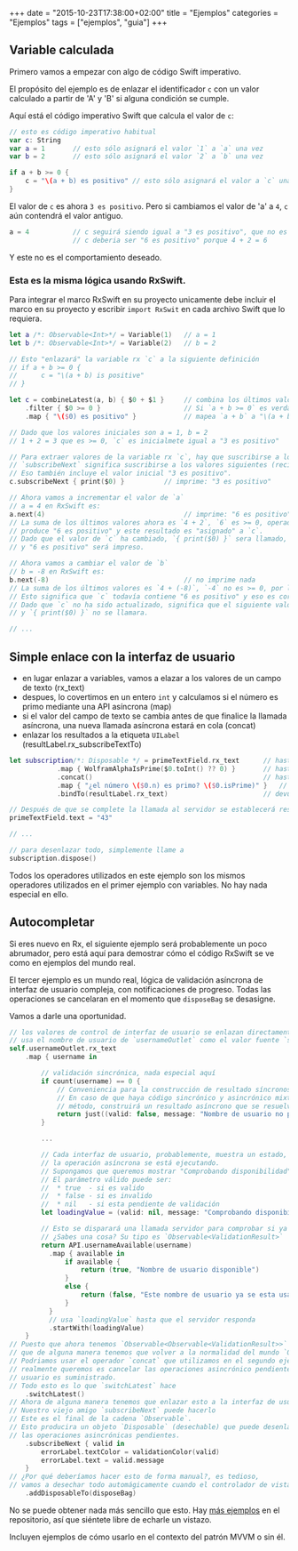 +++
date = "2015-10-23T17:38:00+02:00"
title = "Ejemplos"
categories = "Ejemplos"
tags = ["ejemplos", "guia"]
+++

## Variable calculada

Primero vamos a empezar con algo de código Swift imperativo.

El propósito del ejemplo es de enlazar el identificador `c` con un valor calculado a partir de 'A' y 'B' si alguna condición se cumple.

Aquí está el código imperativo Swift que calcula el valor de `c`:

```swift
// esto es código imperativo habitual
var c: String
var a = 1       // esto sólo asignará el valor `1` a `a` una vez
var b = 2       // esto sólo asignará el valor `2` a `b` una vez

if a + b >= 0 {
    c = "\(a + b) es positivo" // esto sólo asignará el valor a `c` una vez
}
```

El valor de `c` es ahora `3 es positivo`. Pero si cambiamos el valor de 'a' a `4`, `c` aún contendrá el valor antiguo.

```swift
a = 4           // c seguirá siendo igual a "3 es positivo", que no es bueno
                // c deberia ser "6 es positivo" porque 4 + 2 = 6
```

Y este no es el comportamiento deseado.

### Esta es la misma lógica usando RxSwift.

Para integrar el marco RxSwift en su proyecto unicamente debe incluir el marco en su proyecto y escribir `import RxSwit` en cada archivo Swift que lo requiera.

```swift
let a /*: Observable<Int>*/ = Variable(1)   // a = 1
let b /*: Observable<Int>*/ = Variable(2)   // b = 2

// Esto "enlazará" la variable rx `c` a la siguiente definición
// if a + b >= 0 {
//      c = "\(a + b) is positive"
// }

let c = combineLatest(a, b) { $0 + $1 }     // combina los últimos valores de las variables 'a' y 'b' usando `+`
    .filter { $0 >= 0 }                     // Si `a + b >= 0` es verdadero, `a + b` es pasado al operador map
    .map { "\($0) es positivo" }            // mapea `a + b` a "\(a + b) es positivo"

// Dado que los valores iniciales son a = 1, b = 2
// 1 + 2 = 3 que es >= 0, `c` es inicialmete igual a "3 es positivo"

// Para extraer valores de la variable rx `c`, hay que suscribirse a los valores de `c`.
// `subscribeNext` significa suscribirse a los valores siguientes (recientes) de la variable `c`.
// Eso también incluye el valor inicial "3 es positivo".
c.subscribeNext { print($0) }          // imprime: "3 es positivo"

// Ahora vamos a incrementar el valor de `a`
// a = 4 en RxSwift es:
a.next(4)                                   // imprime: "6 es positivo"
// La suma de los últimos valores ahora es `4 + 2`, `6` es >= 0, operador map
// produce "6 es positivo" y este resultado es "asignado" a `c`.
// Dado que el valor de `c` ha cambiado, `{ print($0) }` sera llamado,
// y "6 es positivo" será impreso.

// Ahora vamos a cambiar el valor de `b`
// b = -8 en RxSwift es:
b.next(-8)                                  // no imprime nada
// La suma de los últimos valores es `4 + (-8)`, `-4` no es >= 0, por lo que map no sera ejecutado.
// Esto significa que `c` todavía contiene "6 es positivo" y eso es correcto.
// Dado que `c` no ha sido actualizado, significa que el siguiente valor no se ha producido,
// y `{ print($0) }` no se llamara.

// ...
```

## Simple enlace con la interfaz de usuario

* en lugar enlazar a variables, vamos a elazar a los valores de un campo de texto (rx_text)
* despues, lo covertimos en un entero `int` y calculamos si el número es primo mediante una API asíncrona (map)
* si el valor del campo de texto se cambia antes de que finalice la llamada asíncrona, una nueva llamada asíncrona estará en cola (concat)
* enlazar los resultados a la etiqueta `UILabel` (resultLabel.rx_subscribeTextTo)

```swift
let subscription/*: Disposable */ = primeTextField.rx_text      // hasta aquí es Observable<String>
            .map { WolframAlphaIsPrime($0.toInt() ?? 0) }       // hasta aquí es Observable<Observable<Prime>>
            .concat()                                           // hasta aquí es Observable<Prime>
            .map { "¿el número \($0.n) es primo? \($0.isPrime)" }   // hasta aquí es Observable<String>
            .bindTo(resultLabel.rx_text)                        // devuelve Disposable que se puede utilizar para desenlazar todo

// Después de que se complete la llamada al servidor se establecerá resultLabel.text a "¿el número 43 es primo? true".
primeTextField.text = "43"

// ...

// para desenlazar todo, simplemente llame a
subscription.dispose()
```

Todos los operadores utilizados en este ejemplo son los mismos operadores utilizados en el primer ejemplo con variables. No hay nada especial en ello.

## Autocompletar

Si eres nuevo en Rx, el siguiente ejemplo será probablemente un poco abrumador, pero está aquí para demostrar cómo el código RxSwift se ve como en ejemplos del mundo real.

El tercer ejemplo es un mundo real, lógica de validación asíncrona de interfaz de usuario compleja, con notificaciones de progreso.
Todas las operaciones se cancelaran en el momento que `disposeBag` se desasigne.

Vamos a darle una oportunidad.

```swift
// los valores de control de interfaz de usuario se enlazan directamente
// usa el nombre de usuario de `usernameOutlet` como el valor fuente `sername`
self.usernameOutlet.rx_text
    .map { username in

        // validación sincrónica, nada especial aquí
        if count(username) == 0 {
            // Conveniencia para la construcción de resultado síncronos.
            // En caso de que haya código sincrónico y asincrónico mixto dentro del mismo 
            // método, construirá un resultado asíncrono que se resuelve inmediatamente.
            return just((valid: false, message: "Nombre de usuario no puede estar vacío."))
        }

        ...

        // Cada interfaz de usuario, probablemente, muestra un estado, mientras que 
        // la operación asíncrona se está ejecutando.
        // Supongamos que queremos mostrar "Comprobando disponibilidad" mientra esperamos el resultado.
        // El parámetro válido puede ser:
        //  * true  - si es valido
        //  * false - si es invalido
        //  * nil   - si esta pendiente de validación
        let loadingValue = (valid: nil, message: "Comprobando disponibilidad...")

        // Esto se disparará una llamada servidor para comprobar si ya existe el nombre de usuario.
        // ¿Sabes una cosa? Su tipo es `Observable<ValidationResult>`
        return API.usernameAvailable(username)
          .map { available in
              if available {
                  return (true, "Nombre de usuario disponible")
              }
              else {
                  return (false, "Este nombre de usuario ya se esta usando")
              }
          }
          // usa `loadingValue` hasta que el servidor responda
          .startWith(loadingValue)
    }
// Puesto que ahora tenemos `Observable<Observable<ValidationResult>>`
// que de alguna manera tenemos que volver a la normalidad del mundo `Observable`.
// Podriamos usar el operador `concat` que utilizamos en el segundo ejemplo, pero lo que
// realmente queremos es cancelar las operaciones asincrónico pendientes si un nuevo nombre de 
// usuario es suministrado.
// Todo esto es lo que `switchLatest` hace
    .switchLatest()
// Ahora de alguna manera tenemos que enlazar esto a la interfaz de usuario.
// Nuestro viejo amigo `subscribeNext` puede hacerlo
// Este es el final de la cadena `Observable`.
// Esto producira un objeto `Disposable` (desechable) que puede desenlazar todo y cancelar
// las operaciones asincrónicas pendientes.
    .subscribeNext { valid in
        errorLabel.textColor = validationColor(valid)
        errorLabel.text = valid.message
    }
// ¿Por qué deberíamos hacer esto de forma manual?, es tedioso,
// vamos a desechar todo automágicamente cuando el controlador de vista se desasigne.
    .addDisposableTo(disposeBag)
```

No se puede obtener nada más sencillo que esto. Hay [más ejemplos](https://github.com/ReactiveX/RxSwift/tree/master/RxExample) en el repositorio, así que siéntete libre de echarle un vistazo.

Incluyen ejemplos de cómo usarlo en el contexto del patrón MVVM o sin él.

